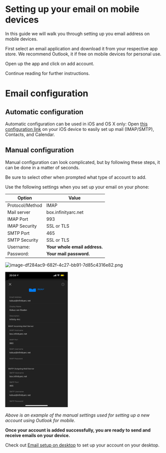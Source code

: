 # Setting up your email on mobile devices

In this guide we will walk you through setting up you email address on mobile devices.

First select an email application and download it from your respective app store. We recommend Outlook, it if free on mobile devices for personal use.

Open up the app and click on add account. 

Continue reading for further instructions.

# Email configuration

## Automatic configuration

Automatic configuration can be used in iOS and OS X only: Open [this configuration link](https://box.infinityarc.net/mailinabox.mobileconfig) on your iOS device to easily set up mail (IMAP/SMTP), Contacts, and Calendar.

## Manual configuration
Manual configuration can look complicated, but by following these steps, it can be done in a matter of seconds.

Be sure to select other when prompted what type of account to add.



<style>img{width:200px!important;}</style>

Use the following settings when you set up your email on your phone:

**Option** | **Value**
---------- | ----------
Protocol/Method | IMAP
Mail server | box.infinityarc.net
IMAP Port | 993
IMAP Security | SSL or TLS
SMTP Port | 465
SMTP Security | SSL or TLS
Username: | 	**Your whole email address.**
Password: | **Your mail password.**


<img src="/InfinityArc/ee4e8e1e-b53f-4647-8fe9-44c32dced383/_apis/git/repositories/2db0b666-c2cd-420b-acd6-b2084b2491bf/items?path=%2F.attachments%2Fimage-df284ac9-682f-4c27-bb91-7d85c4316e82.png&amp;versionDescriptor%5BversionOptions%5D=0&amp;versionDescriptor%5BversionType%5D=0&amp;versionDescriptor%5Bversion%5D=main&amp;resolveLfs=true&amp;%24format=octetStream&amp;api-version=5.0" title="image-df284ac9-682f-4c27-bb91-7d85c4316e82.png">


![image.png](/.attachments/image-df284ac9-682f-4c27-bb91-7d85c4316e82.png)

*Above is an example of the manual settings used for setting up a new account using Outlook for mobile.*

**Once your account is added successfully, you are ready to send and receive emails on your device.**

Check out [Email setup on desktop](https://dev.azure.com/infinityarc/Library/_wiki/wikis/Support-pages/8/Email-Setup-on-Desktop?anchor=setting-up-your-email-on-desktop-applications) to set up your account on your desktop.



